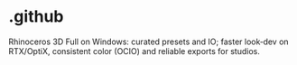 # .github
Rhinoceros 3D Full on Windows: curated presets and IO; faster look‑dev on RTX/OptiX, consistent color (OCIO) and reliable exports for studios.
